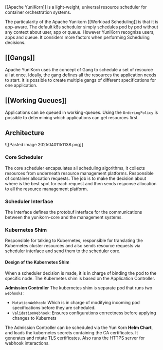 [[Apache YuniKorn]] is a light-weight, universal resource scheduler for container orchestration systems. 

The particularity of the Apache Yunikorn [[Workload Scheduling]] is that it is app-aware. The default k8s scheduler simply schedules pod by pod without any context about user, app or queue. However YuniKorn recognize users, apps and queue. It considers more factors when performing Scheduling decisions.

## [[Gangs]]
Apache YuniKorn uses the concept of Gang to schedule a set of resource all at once. Ideally, the gang defines all the resources the application needs to start. It is possible to create multiple gangs of different specifications for one application. 

## [[Working Queues]]
Applications can be queued in working-queues. Using the `OrderingPolicy` is possible to determining which applications can get resources first.

## Architecture

![[Pasted image 20250401151138.png]]

### Core Scheduler
The core scheduler encapsulates all scheduling algorithms, it collects resources from underneath resource management platforms. Responsible of container allocation requests.
The job is to make the decision about where is the best spot for each request and then sends response allocation to all the resource management platform.
### Scheduler Interface
The Interface defines the protobuf interface for the communications between the yunikorn-core and the management systems.

### Kubernetes Shim
Responsible for talking to Kubernetes, responsible for translating the Kubernetes cluster resources and also sends resource requests via scheduler interface and send them to the scheduler core.
#### Design of the Kubernetes Shim
When a scheduler decision is made, it is in charge of binding the pod to the specific node.
The Kubernetes shim is based on the Application Controller.

**Admission Controller**
The kubernetes shim is separate pod that runs two `webhooks`:
- `MutationWebhook`: Which is in charge of modifying incoming pod specifications before they are scheduled.
- `ValidationWebhook`: Ensures configurations correctness before applying changes to Kubernets

The Admission Controller can be scheduled via the YuniKorn **Helm Chart**, and loads the kubernetes secrets containing the CA certificates. It generates and rotate TLS certificates. Also runs the HTTPS server for webhook interactions.


